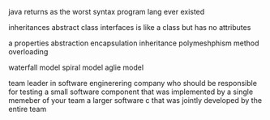 java returns
as the worst syntax program lang ever existed

inheritances
abstract class
interfaces
is like a class
    but has no attributes

a
properties
abstraction
encapsulation
inheritance
polymeshphism
method overloading

waterfall model
spiral model
aglie model

team leader in software enginerering company
who should be responsible for testing
    a small software component that was implemented by a single memeber of your team
    a larger software c that was jointly developed by the entire team
